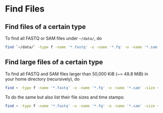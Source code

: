 # Find Files

## Find files of a certain type

To find all FASTQ or SAM files under `~/data/`, do
```sh
find `~/data/` -type f -name '*.fastq' -o -name '*.fq' -o -name '*.sam'
```

## Find large files of a certain type

To find all FASTQ and SAM files larger than 50,000 KiB (~= 48.8 MiB) in your home directory (recursively), do
```sh
find ~ -type f -name '*.fastq' -o -name '*.fq' -o -name '*.sam' -size +50000k
```

To do the same but also list their file sizes and time stamps:
```sh
find ~ -type f -name '*.fastq' -o -name '*.fq' -o -name '*.sam' -size +50000k -exec ls -lh {} \; | awk '{ print $9 ": " $5 " (" $6 " " $7 " " $8 ")" }'
```
